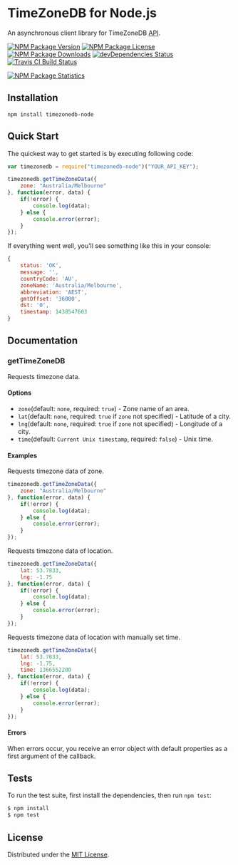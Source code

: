 # TimeZoneDB for Node.js

An asynchronous client library for TimeZoneDB [API](https://timezonedb.com/api/).

[![NPM Package Version][npm-package-version-badge]][npm-package-url]
[![NPM Package License][npm-package-license-badge]][npm-package-license-url]
[![NPM Package Downloads][npm-package-downloads-badge]][npm-package-url]
[![devDependencies Status][devDependencies-status-badge]][devDependencies-status-page-url]
[![Travis CI Build Status][travis-ci-build-status-badge]][travis-ci-build-status-page-url]

[![NPM Package Statistics][npm-package-statistics-badge]][npm-package-url]

## Installation

`npm install timezonedb-node`

## Quick Start

The quickest way to get started is by executing following code:

```javascript
var timezonedb = require("timezonedb-node")("YOUR_API_KEY");

timezonedb.getTimeZoneData({
    zone: "Australia/Melbourne"
}, function(error, data) {
    if(!error) {
        console.log(data);
    } else {
        console.error(error);
    }
});
```

If everything went well, you'll see something like this in your console:

```javascript
{ 
    status: 'OK',
    message: '',
    countryCode: 'AU',
    zoneName: 'Australia/Melbourne',
    abbreviation: 'AEST',
    gmtOffset: '36000',
    dst: '0',
    timestamp: 1438547603
}
```

## Documentation

### getTimeZoneDB

Requests timezone data.

#### Options

- `zone`(default: `none`, required: `true`) - Zone name of an area.
- `lat`(default: `none`, required: `true` if `zone` not specified) - Latitude of a city.
- `lng`(default: `none`, required: `true` if `zone` not specified) - Longitude of a city.
- `time`(default: `Current Unix timestamp`, required: `false`) - Unix time.

#### Examples

Requests timezone data of zone.

```javascript
timezonedb.getTimeZoneData({
    zone: "Australia/Melbourne"
}, function(error, data) {
    if(!error) {
        console.log(data);
    } else {
        console.error(error);
    }
});
```

Requests timezone data of location.

```javascript
timezonedb.getTimeZoneData({
    lat: 53.7833,
    lng: -1.75
}, function(error, data) {
    if(!error) {
        console.log(data);
    } else {
        console.error(error);
    }
});
```

Requests timezone data of location with manually set time.

```javascript
timezonedb.getTimeZoneData({
    lat: 53.7833,
    lng: -1.75,
    time: 1366552200
}, function(error, data) {
    if(!error) {
        console.log(data);
    } else {
        console.error(error);
    }
});
```

#### Errors

When errors occur, you receive an error object with default properties as a first argument of the callback.

## Tests

To run the test suite, first install the dependencies, then run `npm test`:

```bash
$ npm install
$ npm test
```

## License

Distributed under the [MIT License](LICENSE).

[npm-package-url]: https://npmjs.org/package/timezonedb-node

[npm-package-version-badge]: https://img.shields.io/npm/v/timezonedb-node.svg?style=flat-square

[npm-package-license-badge]: https://img.shields.io/npm/l/timezonedb-node.svg?style=flat-square
[npm-package-license-url]: http://opensource.org/licenses/MIT

[npm-package-downloads-badge]: https://img.shields.io/npm/dm/timezonedb-node.svg?style=flat-square

[devDependencies-status-badge]: https://david-dm.org/AnatoliyGatt/timezonedb-node/dev-status.svg?style=flat-square
[devDependencies-status-page-url]: https://david-dm.org/AnatoliyGatt/timezonedb-node#info=devDependencies

[travis-ci-build-status-badge]: https://img.shields.io/travis/AnatoliyGatt/timezonedb-node.svg?style=flat-square
[travis-ci-build-status-page-url]: https://travis-ci.org/AnatoliyGatt/timezonedb-node

[npm-package-statistics-badge]: https://nodei.co/npm/timezonedb-node.png?downloads=true&downloadRank=true&stars=true
